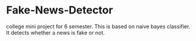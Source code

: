 # Fake-News-Detector
college mini project for 6 semester.
This is based on naive bayes classifier.
It detects whether a news is fake or not.
